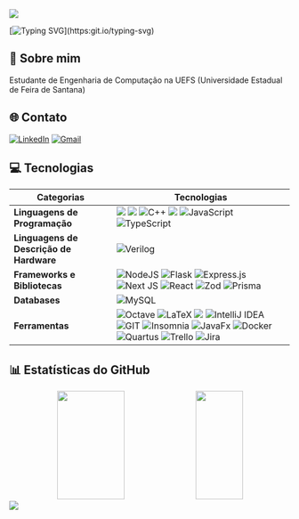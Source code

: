 <img src="https://capsule-render.vercel.app/api?type=waving&color=FF851B&height=125&section=header"/>

[![Typing SVG](https://readme-typing-svg.herokuapp.com/?color=FFAA5F&size=35&center=true&vCenter=true&width=1000&lines=Bem+vindo+ao+GitHub+do+Lucas!;)](https:git.io/typing-svg)

## 💫 Sobre mim
Estudante de Engenharia de Computação na UEFS (Universidade Estadual de Feira de Santana)<br>

## 🌐 Contato
[![LinkedIn](https://img.shields.io/badge/linkedin-%230077B5.svg?style=for-the-badge&logo=linkedin&logoColor=white)](https://www.linkedin.com/in/lucas-gabriel-730475201/) 
[![Gmail](https://img.shields.io/badge/Gmail-D14836?style=for-the-badge&logo=gmail&logoColor=white)](mailto:lucasfc94298@gmail.com?subject=Olá!)

## 💻 Tecnologias
Categorias | Tecnologias
--- | ---
**Linguagens de Programação** | <img src="https://img.shields.io/badge/python-3670A0?style=for-the-badge&logo=python&logoColor=ffdd54" /> <img src="https://img.shields.io/badge/c%20-%2300599C.svg?&style=for-the-badge&logo=c&logoColor=white" /> 	![C++](https://img.shields.io/badge/c++-%2300599C.svg?style=for-the-badge&logo=c%2B%2B&logoColor=white) <img src="https://img.shields.io/badge/java-%23ED8B00.svg?style=for-the-badge&logo=java&logoColor=white" /> ![JavaScript](https://img.shields.io/badge/javascript-%23323330.svg?style=for-the-badge&logo=javascript&logoColor=%23F7DF1E)  ![TypeScript](https://img.shields.io/badge/typescript-%23007ACC.svg?style=for-the-badge&logo=typescript&logoColor=white)
**Linguagens de Descrição de Hardware**|  ![Verilog](https://img.shields.io/badge/-Verilog-000000?style=for-the-badge) 
**Frameworks e Bibliotecas** | ![NodeJS](https://img.shields.io/badge/node.js-6DA55F?style=for-the-badge&logo=node.js&logoColor=white)  ![Flask](https://img.shields.io/badge/flask-%23000.svg?style=for-the-badge&logo=flask&logoColor=white)  ![Express.js](https://img.shields.io/badge/express.js-%23404d59.svg?style=for-the-badge&logo=express&logoColor=%2361DAFB) ![Next JS](https://img.shields.io/badge/Next-black?style=for-the-badge&logo=next.js&logoColor=white) ![React](https://img.shields.io/badge/react-%2320232a.svg?style=for-the-badge&logo=react&logoColor=%2361DAFB) ![Zod](https://img.shields.io/badge/zod-%233068b7.svg?style=for-the-badge&logo=zod&logoColor=white) ![Prisma](https://img.shields.io/badge/Prisma-%233982CE?style=for-the-badge&logo=prisma&logoColor=white)
**Databases** | ![MySQL](https://img.shields.io/badge/mysql-4479A1.svg?style=for-the-badge&logo=mysql&logoColor=white) 
**Ferramentas** | 	![Octave](https://img.shields.io/badge/OCTAVE-darkblue?style=for-the-badge&logo=octave&logoColor=fcd683) ![LaTeX](https://img.shields.io/badge/latex-%23008080.svg?style=for-the-badge&logo=latex&logoColor=white) <img src="https://img.shields.io/badge/Visual%20Studio%20Code-0078d7.svg?style=for-the-badge&logo=visual-studio-code&logoColor=white" /> ![IntelliJ IDEA](https://img.shields.io/badge/IntelliJIDEA-000000.svg?style=for-the-badge&logo=intellij-idea&logoColor=white)  ![GIT](https://img.shields.io/badge/Git-fc6d26?style=for-the-badge&logo=git&logoColor=white) ![Insomnia](https://img.shields.io/badge/Insomnia-black?style=for-the-badge&logo=insomnia&logoColor=5849BE) ![JavaFx](https://img.shields.io/badge/javafx-%23FF0000.svg?style=for-the-badge&logo=javafx&logoColor=white) ![Docker](https://img.shields.io/badge/docker-%230db7ed.svg?style=for-the-badge&logo=docker&logoColor=white) ![Quartus](https://img.shields.io/badge/-Quartus-000000?style=for-the-badge&logo=intel) ![Trello](https://img.shields.io/badge/-Trello-000000?style=for-the-badge&logo=trello) ![Jira](https://img.shields.io/badge/-Jira-0052CC?style=for-the-badge&logo=jira&logoColor=white)

## 📊 Estatísticas do GitHub
<div align="center">
 
<img width="49%" height="195px" src="https://github-readme-stats.vercel.app/api?username=LucaasGy&show_icons=true&count_private=true&hide_border=true&title_color=FFAA5F&icon_color=586AE2&text_color=c9d1d9&bg_color=0d1117" />

<img width="41%" height="195px" src="https://github-readme-stats.vercel.app/api/top-langs/?username=LucaasGy&layout=compact&hide_border=true&title_color=FFAA5F&text_color=c9d1d9&bg_color=0d1117&hide=HTML,SystemVerilog,Tcl,Shell,VHDL,Stata,GDB,Coq,Mathematica" />

</div>

<img src="https://capsule-render.vercel.app/api?type=waving&color=FF851B&height=120&section=footer"/>
